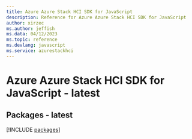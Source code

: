 ```yaml
---
title: Azure Azure Stack HCI SDK for JavaScript
description: Reference for Azure Azure Stack HCI SDK for JavaScript
author: xirzec
ms.author: jeffish
ms.data: 04/12/2023
ms.topic: reference
ms.devlang: javascript
ms.service: azurestackhci
---
```

# Azure Azure Stack HCI SDK for JavaScript - latest
## Packages - latest
[!INCLUDE [packages](azure-stack-hci-index.md)]